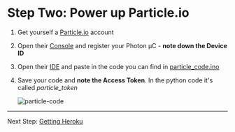 Step Two: Power up Particle.io
===

1. Get yourself a [Particle.io](https://www.particle.io/) account
2. Open their [Console](https://console.particle.io/devices) and register your Photon µC - **note down the Device ID**
3. Open their [IDE](https://build.particle.io/build) and paste in the code you can find in [particle_code.ino](https://github.com/d-Rickyy-b/Monzo-Meter/blob/master/particle.io/device_code.ino)
4. Save your code and **note the Access Token**. In the python code it's called *particle_token*

   ![particle-code](https://raw.githubusercontent.com/d-Rickyy-b/Monzo-Meter/master/documentation/images/particle.io_token.png)
___
Next Step: [Getting Heroku](https://github.com/d-Rickyy-b/Monzo-Meter/tree/master/documentation/3_Heroku.md)
